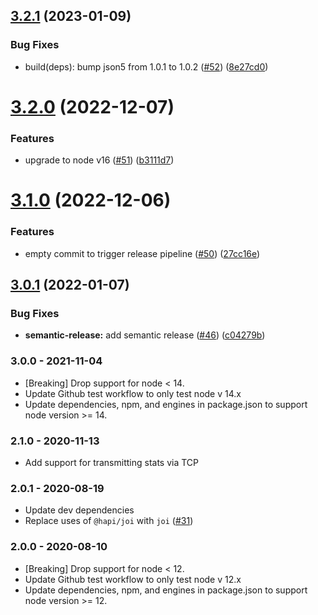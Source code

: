 ## [3.2.1](https://github.com/expediagroup/service-client-statsd/compare/v3.2.0...v3.2.1) (2023-01-09)


### Bug Fixes

* build(deps): bump json5 from 1.0.1 to 1.0.2 ([#52](https://github.com/expediagroup/service-client-statsd/issues/52)) ([8e27cd0](https://github.com/expediagroup/service-client-statsd/commit/8e27cd0dc2111993645b9e5a75dc331d83b2c60d))

# [3.2.0](https://github.com/expediagroup/service-client-statsd/compare/v3.1.0...v3.2.0) (2022-12-07)


### Features

* upgrade to node v16 ([#51](https://github.com/expediagroup/service-client-statsd/issues/51)) ([b3111d7](https://github.com/expediagroup/service-client-statsd/commit/b3111d793146047e6535756069195bfe03dad76c))

# [3.1.0](https://github.com/expediagroup/service-client-statsd/compare/v3.0.1...v3.1.0) (2022-12-06)


### Features

* empty commit to trigger release pipeline ([#50](https://github.com/expediagroup/service-client-statsd/issues/50)) ([27cc16e](https://github.com/expediagroup/service-client-statsd/commit/27cc16e98907693f165e00dd5f92d200de6b569c))

## [3.0.1](https://github.com/expediagroup/service-client-statsd/compare/v3.0.0...v3.0.1) (2022-01-07)

### Bug Fixes

* **semantic-release:** add semantic release ([#46](https://github.com/expediagroup/service-client-statsd/issues/46)) ([c04279b](https://github.com/expediagroup/service-client-statsd/commit/c04279b3ce6d13ddab27a14ed72474b62514810f))

### 3.0.0 - 2021-11-04

- [Breaking] Drop support for node < 14.
- Update Github test workflow to only test node v 14.x
- Update dependencies, npm, and engines in package.json to support node version >= 14.

### 2.1.0 - 2020-11-13

- Add support for transmitting stats via TCP

### 2.0.1 - 2020-08-19

- Update dev dependencies
- Replace uses of `@hapi/joi` with `joi` ([#31](https://github.com/ExpediaGroup/service-client-statsd/pull/31))

### 2.0.0 - 2020-08-10

- [Breaking] Drop support for node < 12.
- Update Github test workflow to only test node v 12.x
- Update dependencies, npm, and engines in package.json to support node version >= 12.
